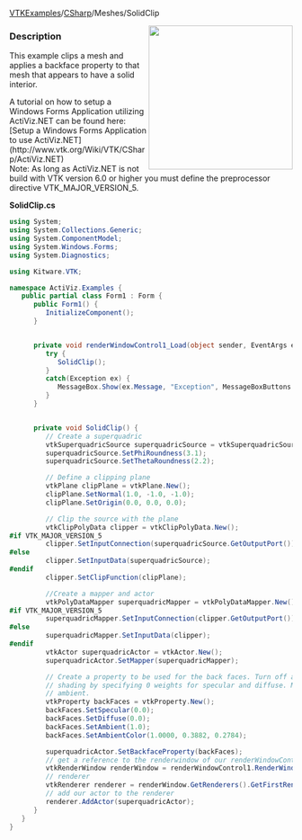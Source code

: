 [VTKExamples](/home/)/[CSharp](/CSharp)/Meshes/SolidClip

<img align="right" src="https://github.com/lorensen/VTKExamples/blob/gh-pages/Testing/Baseline/Meshes/TestSolidClip.png?raw=true" width="256" />

### Description
<p>This example clips a mesh and applies a backface property to that mesh that appears to have a solid interior.</p>
A tutorial on how to setup a Windows Forms Application utilizing ActiViz.NET can be found here: [Setup a Windows Forms Application to use ActiViz.NET](http://www.vtk.org/Wiki/VTK/CSharp/ActiViz.NET)<br />
Note: As long as ActiViz.NET is not build with VTK version 6.0 or higher you must define the preprocessor directive VTK_MAJOR_VERSION_5.

**SolidClip.cs**
```csharp
using System;
using System.Collections.Generic;
using System.ComponentModel;
using System.Windows.Forms;
using System.Diagnostics;

using Kitware.VTK;

namespace ActiViz.Examples {
   public partial class Form1 : Form {
      public Form1() {
         InitializeComponent();
      }


      private void renderWindowControl1_Load(object sender, EventArgs e) {
         try {
            SolidClip();
         }
         catch(Exception ex) {
            MessageBox.Show(ex.Message, "Exception", MessageBoxButtons.OK);
         }
      }


      private void SolidClip() {
         // Create a superquadric
         vtkSuperquadricSource superquadricSource = vtkSuperquadricSource.New();
         superquadricSource.SetPhiRoundness(3.1);
         superquadricSource.SetThetaRoundness(2.2);

         // Define a clipping plane
         vtkPlane clipPlane = vtkPlane.New();
         clipPlane.SetNormal(1.0, -1.0, -1.0);
         clipPlane.SetOrigin(0.0, 0.0, 0.0);

         // Clip the source with the plane
         vtkClipPolyData clipper = vtkClipPolyData.New();
#if VTK_MAJOR_VERSION_5
         clipper.SetInputConnection(superquadricSource.GetOutputPort());
#else
         clipper.SetInputData(superquadricSource);
#endif
         clipper.SetClipFunction(clipPlane);

         //Create a mapper and actor
         vtkPolyDataMapper superquadricMapper = vtkPolyDataMapper.New();
#if VTK_MAJOR_VERSION_5
         superquadricMapper.SetInputConnection(clipper.GetOutputPort());
#else
         superquadricMapper.SetInputData(clipper);
#endif
         vtkActor superquadricActor = vtkActor.New();
         superquadricActor.SetMapper(superquadricMapper);

         // Create a property to be used for the back faces. Turn off all
         // shading by specifying 0 weights for specular and diffuse. Max the
         // ambient.
         vtkProperty backFaces = vtkProperty.New();
         backFaces.SetSpecular(0.0);
         backFaces.SetDiffuse(0.0);
         backFaces.SetAmbient(1.0);
         backFaces.SetAmbientColor(1.0000, 0.3882, 0.2784);

         superquadricActor.SetBackfaceProperty(backFaces);
         // get a reference to the renderwindow of our renderWindowControl1
         vtkRenderWindow renderWindow = renderWindowControl1.RenderWindow;
         // renderer
         vtkRenderer renderer = renderWindow.GetRenderers().GetFirstRenderer();
         // add our actor to the renderer
         renderer.AddActor(superquadricActor);
      }
   }
}
```
